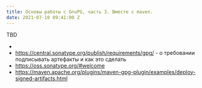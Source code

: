 ```yaml
---
title: Основы работы с GnuPG, часть 3. Вместе с maven.
date: 2021-07-10 09:41:00 Z
---
```

<!-- excerpt-start -->
TBD
<!-- excerpt-start -->
- 
- https://central.sonatype.org/publish/requirements/gpg/ - о требовании подписывать артефакты и как это сделать
- https://oss.sonatype.org/#welcome
- https://maven.apache.org/plugins/maven-gpg-plugin/examples/deploy-signed-artifacts.html